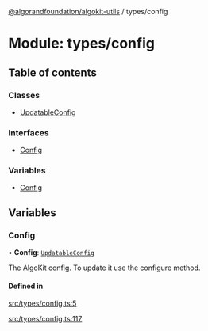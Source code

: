 [@algorandfoundation/algokit-utils](../README.md) / types/config

# Module: types/config

## Table of contents

### Classes

- [UpdatableConfig](../classes/types_config.UpdatableConfig.md)

### Interfaces

- [Config](../interfaces/types_config.Config.md)

### Variables

- [Config](types_config.md#config)

## Variables

### Config

• **Config**: [`UpdatableConfig`](../classes/types_config.UpdatableConfig.md)

The AlgoKit config. To update it use the configure method.

#### Defined in

[src/types/config.ts:5](https://github.com/algorandfoundation/algokit-utils-ts/blob/main/src/types/config.ts#L5)

[src/types/config.ts:117](https://github.com/algorandfoundation/algokit-utils-ts/blob/main/src/types/config.ts#L117)
